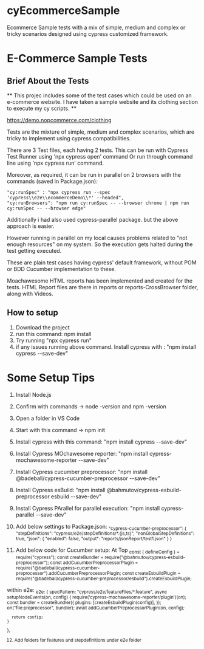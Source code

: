 # cyEcommerceSample
Ecommerce Sample tests with a mix of simple, medium and complex or tricky scenarios designed using cypress customized framework. 

# E-Commerce Sample Tests

## Brief About the Tests

** This projec includes some of the test cases which could be used on an e-commerce website. I have taken a sample website and its clothing section to execute my cy scripts. **

https://demo.nopcommerce.com/clothing

Tests are the mixture of simple, medium and complex scenarios, which are tricky to implement using cypress compatibilities.


There are 3 Test files, each having 2 tests. This can be run with Cypress Test Runner using 'npx cypress open' command Or run through command line using 'npx cypress run' command.

Moreover, as required, it can be run in parallel on 2 browsers with the commands (saved in Package.json):

    "cy:runSpec" : "npx cypress run --spec 'cypress\\e2e\\ecommerceDemo\\*' --headed",
    "cy:runBrowsers": "npm run cy:runSpec -- --browser chrome | npm run cy:runSpec -- --browser edge"

Additionally i had also used cypress-parallel package. but the above approach is easier.

However running in parallel on my local causes problems related to "not enough resources" on my system. So the execution gets halted during the test getting executed.

These are plain test cases having cypress' default framework, without POM or BDD Cucumber implementation to these.

Moachawesome HTML reports has been implemented and created for the tests. HTML Report files are there in reports or reports-CrossBrowser folder, along with Videos.

## How to setup
1. Download the project
2. run this command: npm install
3. Try running "npx cypress run"
4. if any issues running above command. Install cypress with : "npm install cypress --save-dev"

# Some Setup Tips
1. Install Node.js
2. Confirm with commands -> node -version and npm -version
3. Open a folder in VS Code
4. Start with this command -> npm init
5. Install cypress with this command:
    "npm install cypress --save-dev"
6. Install Cypress MOchawesome reporter:
    "npm install cypress-mochawesome-reporter --save-dev"
7. Install Cypress cucumber preprocessor:
    "npm install @badeball/cypress-cucumber-preprocessor --save-dev"
8. Install Cypress esBuild:
    "npm install @bahmutov/cypress-esbuild-preprocessor esbuild --save-dev"
9. Install Cypress PArallel for parallel execution:
    "npm install cypress-parallel --save-dev"
10. Add below settings to Package.json:
    <sub>"cypress-cucumber-preprocessor": {
        "stepDefinitions": "cypress/e2e/stepDefinitions/*.{js,ts}",
        "nonGlobalStepDefinitions": true,
        "json": {
        "enabled": false,
        "output": "reports/jsonReport/test1.json"
        }
  }</sub>

11. Add below code for Cucumber setup:
At Top
<sub>const { defineConfig } = require("cypress");
const createBundler  = require("@bahmutov/cypress-esbuild-preprocessor");
const  addCucumberPreprocessorPlugin   = require("@badeball/cypress-cucumber-preprocessor").addCucumberPreprocessorPlugin;
const createEsbuildPlugin  = require("@badeball/cypress-cucumber-preprocessor/esbuild").createEsbuildPlugin;
</sub>
within e2e:
<sub>
 e2e: {
    specPattern: "cypress/e2e/featureFiles/*.feature",
    async setupNodeEvents(on, config) {
      require('cypress-mochawesome-reporter/plugin')(on);
      const bundler = createBundler({
        plugins: [createEsbuildPlugin(config)],
      });
      on("file:preprocessor", bundler);
      await addCucumberPreprocessorPlugin(on, config);

      return config;
    }
    
  },
</sub>

12. Add folders for features and stepdefinitions under e2e folder